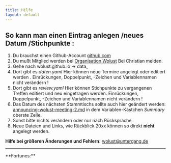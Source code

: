 ```yaml
---
title: Hilfe
layout: default
---
```


## So kann man einen Eintrag anlegen /neues Datum /Stichpunkte :
1.  Du brauchst einen Github-Account [github.com]( https://github.com/)
2.  Du mußt Mitglied werden bei [Organisation Wolust](https://github.com/Wolust) Bei  Christian melden.
3.   Gehe nach wolust.github.io  -> data_
4.   Dort gibt es *daten.yaml* Hier können neue Termine angelegt oder editiert werden . <span class="red">Einrückungen, Doppelpunkt, -Zeichen und Variablennamen nicht verändern !</span>
5.   Dort gibt es *review.yaml* Hier können Stichpunkte zu vergangenen Treffen editiert und neu eingetragen werden. <span class="red">Einrückungen, Doppelpunkt, -Zeichen und Variablennamen nicht verändern !</span>
6.   Das Datum des nächsten Stammtischs  sollte auch hier geändert werden: [announcing-wolust-meeting-2.md](https://github.com/Wolust/wolust.github.io/blob/master/_posts/2018-09-04-announcing-wolust-meeting-2.md)  in dem Variablen-Kästchen *Summary* oberste Zeile. 
7.  Sonst bitte nichts verändern oder nur nach Rücksprache
8.  Neue Dateien und Links, wie Rückblick 20xx können so direkt **nicht** angelegt werden.

**Hilfe bei größeren Änderungen und Fehlern:**
wolust@untergang.de
<hr />
**Fortunes:**

<script type="text/javascript">
var myArray = [
  "Programmierweisheit:Unsere Fehler von heute sichern uns unser Brot von morgen.",
  "Die Passwörter an die du dich noch erinnerst, hast du letzte Woche geändert.",
  "VI ist kein Editor, das ist ein Eingabestrom-Modifikator.",
	"Input - Output - Kaputt!",
	"Nicht diskutieren - programmieren!"
];

var randomitem = myArray[Math.floor(Math.random()*myArray.length)];
document.write( randomitem );
</script>
